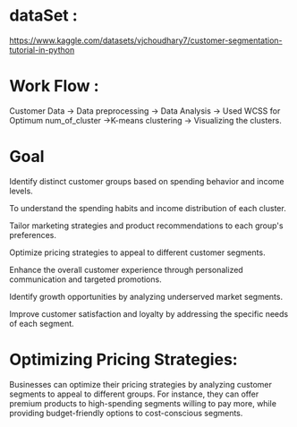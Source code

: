 # dataSet :
https://www.kaggle.com/datasets/vjchoudhary7/customer-segmentation-tutorial-in-python

# Work Flow :
Customer Data -> Data preprocessing -> Data Analysis -> Used WCSS for Optimum num_of_cluster ->K-means clustering -> Visualizing the clusters.

# Goal 
Identify distinct customer groups based on spending behavior and income levels.

To understand the spending habits and income distribution of each cluster.

Tailor marketing strategies and product recommendations to each group's preferences.

Optimize pricing strategies to appeal to different customer segments.

Enhance the overall customer experience through personalized communication and targeted promotions.

Identify growth opportunities by analyzing underserved market segments.

Improve customer satisfaction and loyalty by addressing the specific needs of each segment.

# Optimizing Pricing Strategies:
Businesses can optimize their pricing strategies by analyzing customer segments to appeal to different groups. For instance, they can offer premium products to high-spending segments willing to pay more, while providing budget-friendly options to cost-conscious segments.




